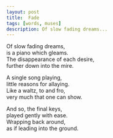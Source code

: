 ```yaml
---
layout: post
title:  Fade
tags: [words, muses]
description: Of slow fading dreams...
---
```


Of slow fading dreams, &nbsp;  
is a piano which gleams.  
The disappearance of each desire, &nbsp;  
further down into the mire.  

A single song playing, &nbsp;  
little reasons for allaying.   
Like a waltz, to and fro, &nbsp;  
very much that one can show.   

And so, the final keys, &nbsp;  
played gently with ease.   
Wrapping back around, &nbsp;  
as if leading into the ground.   
